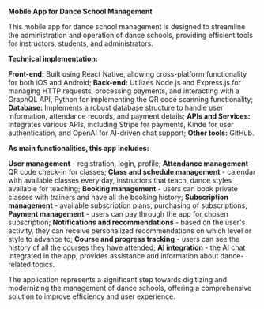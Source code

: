 **Mobile App for Dance School Management** 

This mobile app for dance school management is designed to streamline the administration and operation of dance schools, providing efficient tools for instructors, students, and administrators.


**Technical implementation:**

**Front-end:** Built using React Native, allowing cross-platform functionality for both iOS and Android;
**Back-end:** Utilizes Node.js and Express.js for managing HTTP requests, processing payments, and interacting with a GraphQL API, Python for implementing the QR code scanning functionality;
**Database:** Implements a robust database structure to handle user information, attendance records, and payment details;
**APIs and Services:** Integrates various APIs, including Stripe for payments, Kinde for user authentication, and OpenAI for AI-driven chat support;
**Other tools:** GitHub.

**As main functionalities, this app includes:**

**User management** - registration, login, profile;
**Attendance management** - QR code check-in for classes;
**Class and schedule management** - calendar with available classes every day, instructors that teach, dance styles available for teaching;
**Booking management** - users can book private classes with trainers and have all the booking history;
**Subscription management** - available subscription plans, purchasing of subscriptions;
**Payment management** - users can pay through the app for chosen subscription;
**Notifications and recommendations** - based on the user's activity, they can receive personalized recommendations on which level or style to advance to;
**Course and progress tracking** - users can see the history of all the courses they have attended;
**AI integration** - the AI chat integrated in the app, provides assistance and information about dance-related topics.


The application represents a significant step towards digitizing and modernizing the management of dance schools, offering a comprehensive solution to improve efficiency and user experience.
